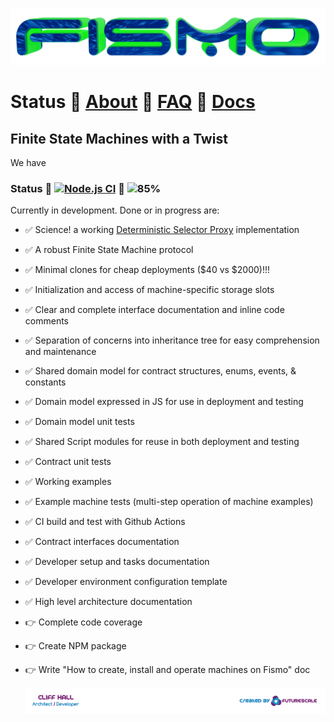 ![Fismo](docs/images/fismo-logo.png)
# Status 🧪 [About](docs/about.md) 🧪 [FAQ](docs/faq.md) 🧪 [Docs](docs/intro.md)
## Finite State Machines with a Twist
We have 

### Status 🔬 [![Node.js CI](https://github.com/cliffhall/Fismo/actions/workflows/node.js.yml/badge.svg)](https://github.com/cliffhall/Fismo/actions/workflows/node.js.yml) 🔬 ![85%](https://progress-bar.dev/85/?title=Progress&width=120&color=000000)

Currently in development. Done or in progress are:
- ✅ Science! a working [Deterministic Selector Proxy](docs/about.md#experimentdeterministicselectorproxy) implementation
- ✅ A robust Finite State Machine protocol
- ✅ Minimal clones for cheap deployments ($40 vs $2000)!!!
- ✅ Initialization and access of machine-specific storage slots
- ✅ Clear and complete interface documentation and inline code comments
- ✅ Separation of concerns into inheritance tree for easy comprehension and maintenance
- ✅ Shared domain model for contract structures, enums, events, & constants
- ✅ Domain model expressed in JS for use in deployment and testing
- ✅ Domain model unit tests
- ✅ Shared Script modules for reuse in both deployment and testing
- ✅ Contract unit tests
- ✅ Working examples
- ✅ Example machine tests (multi-step operation of machine examples)
- ✅ CI build and test with Github Actions
- ✅ Contract interfaces documentation
- ✅ Developer setup and tasks documentation
- ✅ Developer environment configuration template
- ✅ High level architecture documentation
- 👉 Complete code coverage
- 👉 Create NPM package
- 👉 Write "How to create, install and operate machines on Fismo" doc

  [![Created by Futurescale](docs/images/created-by.png)](https://futurescale.com)